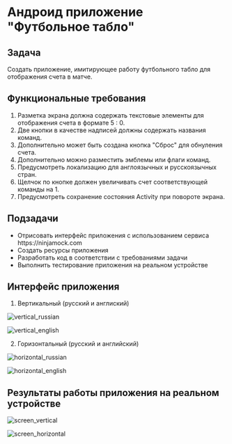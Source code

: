 # Андроид приложение "Футбольное табло"

## Задача 
Создать приложение, имитирующее работу футбольного табло для отображения счета в матче.

## Функциональные требования
1. Разметка экрана должна содержать текстовые элементы для отображения счета в формате 5 : 0. 
2. Две кнопки в качестве надписей должны содержать названия команд.
3. Дополнительно может быть создана кнопка "Сброс" для обнуления счета.
4. Дополнительно можно разместить эмблемы или флаги команд.
5. Предусмотреть локализацию для англоязычных и русскоязычных стран.
6. Щелчок по кнопке должен увеличивать счет соответствующей команды на 1.
7. Предусмотреть сохранение состояния Activity при повороте экрана.

## Подзадачи
<ul>
<li>Отрисовать интерфейс приложения с использованием сервиса https://ninjamock.com</li>
<li>Создать ресурсы приложения</li>
<li>Разработать код в соответствии с требованиями задачи</li>
<li>Выполнить тестирование приложения на реальном устройстве</li>
</ul>

## Интерфейс приложения

1. Вертикальный (русский и англиский) <br>

![vertical_russian](https://github.com/Trushenkov/FootballScore/blob/master/app/src/main/res/mipmap-hdpi/vertical_russian.PNG) <br>

![vertical_english](https://github.com/Trushenkov/FootballScore/blob/master/app/src/main/res/mipmap-hdpi/vertical_english.PNG)

2. Горизонтальный (русский и английский) <br>

![horizontal_russian](https://github.com/Trushenkov/FootballScore/blob/master/app/src/main/res/mipmap-hdpi/horizontal_russian.png)<br>

![horizontal_english](https://github.com/Trushenkov/FootballScore/blob/master/app/src/main/res/mipmap-hdpi/horizontal_english.PNG)

## Результаты работы приложения на реальном устройстве

![screen_vertical](https://github.com/Trushenkov/FootballScore/blob/master/app/src/main/res/mipmap-hdpi/screen_vertical.jpg) 

![screen_horizontal](https://github.com/Trushenkov/FootballScore/blob/master/app/src/main/res/mipmap-hdpi/screen_horizontal.jpg)
